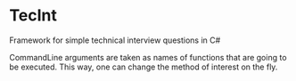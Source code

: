 # TecInt
Framework for simple technical interview questions in C#

CommandLine arguments are taken as names of functions that are going to be executed. This way, one can change the method of interest on the fly.
